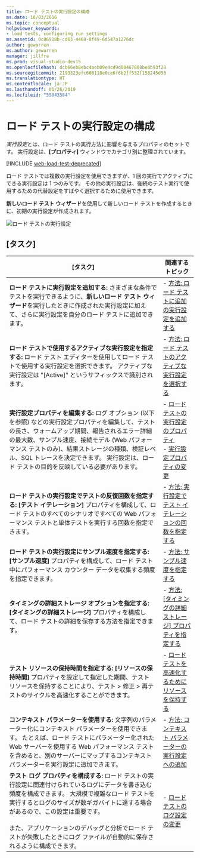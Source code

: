 ```yaml
---
title: ロード テストの実行設定の構成
ms.date: 10/03/2016
ms.topic: conceptual
helpviewer_keywords:
- load tests, configuring run settings
ms.assetid: 0c86918b-cd63-4468-8f49-6d547a1276dc
author: gewarren
ms.author: gewarren
manager: jillfra
ms.prod: visual-studio-dev15
ms.openlocfilehash: dcb66eb8ebc4aeb09e4cd9d00467808be0b93f28
ms.sourcegitcommit: 2193323efc608118e0ce6f6b2ff532f158245d56
ms.translationtype: HT
ms.contentlocale: ja-JP
ms.lasthandoff: 01/26/2019
ms.locfileid: "55043584"
---
```

# <a name="configure-load-test-run-settings"></a>ロード テストの実行設定の構成

*実行設定*とは、ロード テストの実行方法に影響を与えるプロパティのセットです。 実行設定は、**[プロパティ]** ウィンドウでカテゴリ別に整理されています。

[!INCLUDE [web-load-test-deprecated](includes/web-load-test-deprecated.md)]

ロード テストでは複数の実行設定を使用できますが、1 回の実行でアクティブにできる実行設定は 1 つのみです。 その他の実行設定は、後続のテスト実行で使用するための代替設定をすばやく選択するために使用できます。

**新しいロード テスト ウィザード**を使用して新しいロード テストを作成するときに、初期の実行設定が作成されます。

![ロード テストの実行設定](../test/media/loadtestrunsettings.png)

## <a name="tasks"></a>[タスク]

|[タスク]|関連するトピック|
|-|-|
|**ロード テストに実行設定を追加する:** さまざまな条件でテストを実行できるように、**新しいロード テスト ウィザード**を実行したときに作成された実行設定に加えて、さらに実行設定を自分のロード テストに追加できます。|-   [方法: ロード テストに追加の実行設定を追加する](../test/how-to-add-additional-run-settings-to-a-load-test.md)|
|**ロード テストで使用するアクティブな実行設定を指定する:** ロード テスト エディターを使用してロード テストで使用する実行設定を選択できます。 アクティブな実行設定は "[Active]" というサフィックスで識別されます。|-   [方法: ロード テストのアクティブな実行設定を選択する](../test/how-to-select-the-active-run-setting-for-a-load-test.md)|
|**実行設定プロパティを編集する:** ログ オプション (以下を参照) などの実行設定プロパティを編集して、テストの長さ、ウォームアップ期間、報告されるエラー詳細の最大数、サンプル速度、接続モデル (Web パフォーマンス テストのみ)、結果ストレージの種類、検証レベル、SQL トレースを決定できます。 実行設定は、ロード テストの目的を反映している必要があります。|-   [ロード テストの実行設定のプロパティ](../test/load-test-run-settings-properties.md)<br />-   [実行設定プロパティの変更](../test/load-test-run-settings-properties.md#change-run-setting-properties)|
|**ロード テストの実行設定でテストの反復回数を指定する:** **[テスト イテレーション]** プロパティを構成して、ロード テストのすべてのシナリオですべての Web パフォーマンス テストと単体テストを実行する回数を指定できます。|-   [方法: 実行設定でテスト イテレーションの回数を指定する](../test/how-to-specify-the-number-of-test-iterations-in-a-load-test.md)|
|**ロード テストの実行設定にサンプル速度を指定する:** **[サンプル速度]** プロパティを構成して、ロード テスト中にパフォーマンス カウンター データを収集する頻度を指定できます。|-   [方法: サンプル速度を指定する](../test/how-to-specify-the-sample-rate-for-a-load-test.md)|
|**タイミングの詳細ストレージ オプションを指定する:** **[タイミングの詳細ストレージ]** プロパティを構成して、ロード テストの詳細を保存する方法を指定できます。|-   [方法: [タイミングの詳細ストレージ] プロパティを指定する](../test/how-to-specify-the-timing-details-storage-property-for-a-load-test.md)|
|**テスト リソースの保持時間を指定する:** **[リソースの保持時間]** プロパティを設定して指定した期間、テスト リソースを保持することにより、テスト > 修正 > 再テストのサイクルを高速化することができます。|-   [ロード テストを高速化するためにリソースを保持する](/azure/devops/test/load-test/getting-started-with-performance-testing?view=vsts)|
|**コンテキスト パラメーターを使用する:** 文字列のパラメーター化にコンテキスト パラメーターを使用できます。 たとえば、ロード テストにパラメーター化された Web サーバーを使用する Web パフォーマンス テストを含めると、別のサーバーにマップするコンテキスト パラメーターを実行設定に追加できます。|-   [方法: コンテキスト パラメーターの実行設定への追加](../test/how-to-add-context-parameters-to-a-load-test-run-setting.md)|
|**テスト ログ プロパティを構成する:** ロード テストの実行設定に関連付けられているログにデータを書き込む頻度を構成できます。 大規模で複雑なロード テストを実行するとログのサイズが数ギガバイトに達する場合があるので、この設定は重要です。<br /><br /> また、アプリケーションのデバッグと分析でロード テストが失敗したときにログ ファイルが自動的に保存されるように構成できます。|-   [ロード テストのログ設定の変更](../test/modify-load-test-logging-settings.md)|